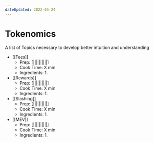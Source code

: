 ```yaml
---
dateUpdated: 2022-05-24
---
```


# Tokenomics
A list of Topics necessary to develop better intuition and understanding

- [[Fees]]
	- Prep: [||||||||||]
	- Cook Time: X min
	- Ingredients:
		1. 
- [[Rewards]]
	- Prep: [||||||||||]
	- Cook Time: X min
	- Ingredients:
		1. 
- [[Slashing]]
	- Prep: [||||||||||]
	- Cook Time: X min
	- Ingredients:
		1. 
- [[MEV]]
	- Prep: [||||||||||]
	- Cook Time: X min
	- Ingredients:
		1. 

